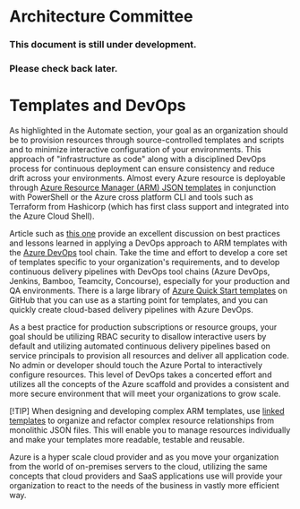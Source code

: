 Architecture Committee
======================

### This document is still under development.

### Please check back later.

Templates and DevOps
====================

As highlighted in the Automate section, your goal as an organization should be
to provision resources through source-controlled templates and scripts and to
minimize interactive configuration of your environments. This approach of
"infrastructure as code" along with a disciplined DevOps process for continuous
deployment can ensure consistency and reduce drift across your environments.
Almost every Azure resource is deployable through [Azure Resource Manager (ARM)
JSON
templates](https://github.com/rdendtler/architecture-center/blob/eca/scaffold-v2/azure/azure-resource-manager/resource-group-template-deploy)
in conjunction with PowerShell or the Azure cross platform CLI and tools such as
Terraform from Hashicorp (which has first class support and integrated into the
Azure Cloud Shell).

Article such as [this
one](https://blogs.msdn.microsoft.com/mvpawardprogram/2018/05/01/azure-resource-manager/)
provide an excellent discussion on best practices and lessons learned in
applying a DevOps approach to ARM templates with the [Azure
DevOps](https://github.com/rdendtler/architecture-center/blob/eca/scaffold-v2/azure/devops/user-guide/?view=vsts)
tool chain. Take the time and effort to develop a core set of templates specific
to your organization's requirements, and to develop continuous delivery
pipelines with DevOps tool chains (Azure DevOps, Jenkins, Bamboo, Teamcity,
Concourse), especially for your production and QA environments. There is a large
library of [Azure Quick Start
templates](https://github.com/Azure/azure-quickstart-templates) on GitHub that
you can use as a starting point for templates, and you can quickly create
cloud-based delivery pipelines with Azure DevOps.

As a best practice for production subscriptions or resource groups, your goal
should be utilizing RBAC security to disallow interactive users by default and
utilizing automated continuous delivery pipelines based on service principals to
provision all resources and deliver all application code. No admin or developer
should touch the Azure Portal to interactively configure resources. This level
of DevOps takes a concerted effort and utilizes all the concepts of the Azure
scaffold and provides a consistent and more secure environment that will meet
your organizations to grow scale.

[!TIP] When designing and developing complex ARM templates, use [linked
templates](https://github.com/rdendtler/architecture-center/blob/eca/scaffold-v2/azure/azure-resource-manager/resource-group-linked-templates)
to organize and refactor complex resource relationships from monolithic JSON
files. This will enable you to manage resources individually and make your
templates more readable, testable and reusable.

Azure is a hyper scale cloud provider and as you move your organization from the
world of on-premises servers to the cloud, utilizing the same concepts that
cloud providers and SaaS applications use will provide your organization to
react to the needs of the business in vastly more efficient way.
